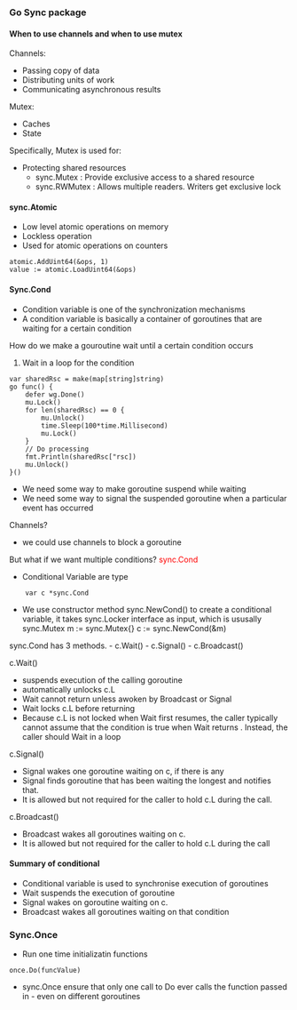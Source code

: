 ### Go Sync package

#### When to use channels and when to use mutex

Channels:
- Passing copy of data
- Distributing units of work
- Communicating asynchronous results

Mutex:
- Caches
- State

Specifically, Mutex is used for:

- Protecting shared resources
  - sync.Mutex : Provide exclusive access to a shared resource
  - sync.RWMutex : Allows multiple readers. Writers get exclusive lock


#### sync.Atomic

- Low level atomic operations on memory
- Lockless operation
- Used for atomic operations on counters

```
atomic.AddUint64(&ops, 1)
value := atomic.LoadUint64(&ops)
```

#### Sync.Cond

- Condition variable is one of the synchronization mechanisms
- A condition variable is basically a container of goroutines that are waiting for a certain condition

How do we make a gouroutine wait until a certain condition occurs
1. Wait in a loop for the condition

```
var sharedRsc = make(map[string]string)
go func() {
    defer wg.Done()
    mu.Lock()
    for len(sharedRsc) == 0 {
        mu.Unlock()
        time.Sleep(100*time.Millisecond)
        mu.Lock()
    }
    // Do processing
    fmt.Println(sharedRsc["rsc])
    mu.Unlock()
}()
```

- We need some way to make goroutine suspend while waiting
- We need some way to signal the suspended goroutine when a particular event has occurred

Channels?
- we could use channels to block a goroutine

But what if we want multiple conditions? <span style="color:red"> sync.Cond </span>
- Conditional Variable are type
```
    var c *sync.Cond
```

- We use constructor method sync.NewCond() to create a conditional variable, it takes sync.Locker interface as input, which is ususally sync.Mutex
    m := sync.Mutex{}
    c := sync.NewCond(&m)

sync.Cond has 3 methods.
    - c.Wait()
    - c.Signal()
    - c.Broadcast()

c.Wait()
- suspends execution of the calling goroutine
- automatically unlocks c.L
- Wait cannot return unless awoken by Broadcast or Signal
- Wait locks c.L before returning
- Because c.L is not locked when Wait first resumes, the caller typically cannot assume that the condition is true when Wait returns . Instead, the caller should Wait in a loop

c.Signal()
- Signal wakes one goroutine waiting on c, if there is any
- Signal finds goroutine that has been waiting the longest and notifies that.
- It is allowed but not required for the caller to hold c.L during the call.

c.Broadcast()
- Broadcast wakes all goroutines waiting on c.
- It is allowed but not required for the caller to hold c.L during the call

#### Summary of conditional
- Conditional variable is used to synchronise execution of goroutines
- Wait suspends the execution of goroutine
- Signal wakes on goroutine waiting on c.
- Broadcast wakes all goroutines waiting on that condition

### Sync.Once

- Run one time initializatin functions
```
once.Do(funcValue)
```

- sync.Once ensure that only one call to Do ever calls the function passed in - even on different goroutines